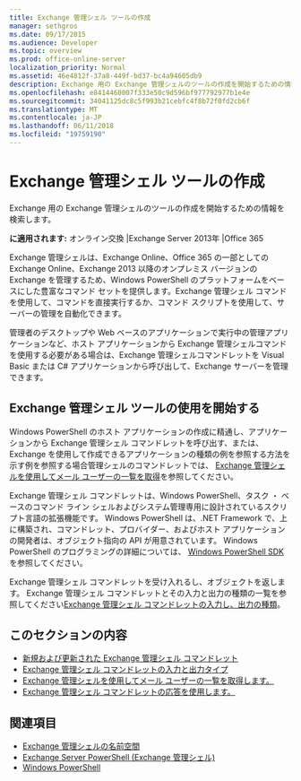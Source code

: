 ```yaml
---
title: Exchange 管理シェル ツールの作成
manager: sethgros
ms.date: 09/17/2015
ms.audience: Developer
ms.topic: overview
ms.prod: office-online-server
localization_priority: Normal
ms.assetid: 46e4812f-37a8-449f-bd37-bc4a94605db9
description: Exchange 用の Exchange 管理シェルのツールの作成を開始するための情報を検索します。
ms.openlocfilehash: e8414460007f333e50c9d596bf977792977b1e4e
ms.sourcegitcommit: 34041125dc8c5f993b21cebfc4f8b72f0fd2cb6f
ms.translationtype: MT
ms.contentlocale: ja-JP
ms.lasthandoff: 06/11/2018
ms.locfileid: "19759190"
---
```

# <a name="create-exchange-management-shell-tools"></a>Exchange 管理シェル ツールの作成

Exchange 用の Exchange 管理シェルのツールの作成を開始するための情報を検索します。

**に適用されます:** オンライン交換 |Exchange Server 2013年 |Office 365
  
Exchange 管理シェルは、Exchange Online、Office 365 の一部としての Exchange Online、Exchange 2013 以降のオンプレミス バージョンの Exchange を管理するため、Windows PowerShell のプラットフォームをベースにした豊富なコマンド セットを提供します。Exchange 管理シェル コマンドを使用して、コマンドを直接実行するか、コマンド スクリプトを使用して、サーバーの管理を自動化できます。
  
管理者のデスクトップや Web ベースのアプリケーションで実行中の管理アプリケーションなど、ホスト アプリケーションから Exchange 管理シェルコマンドを使用する必要がある場合は、Exchange 管理シェルコマンドレットを Visual Basic または C# アプリケーションから呼び出して、Exchange サーバーを管理できます。
  
## <a name="get-started-with-exchange-management-shell-tools"></a>Exchange 管理シェル ツールの使用を開始する
<a name="SP15GettingStartedTemplate_WhatDoYouNeed"> </a>

Windows PowerShell のホスト アプリケーションの作成に精通し、アプリケーションから Exchange 管理シェル コマンドレットを呼び出す、または、Exchange を使用して作成できるアプリケーションの種類の例を参照する方法を示す例を参照する場合管理シェルのコマンドレットでは、 [Exchange 管理シェルを使用してメール ユーザーの一覧を取得](how-to-get-a-list-of-mail-users-by-using-the-exchange-management-shell.md)を参照してください。
  
Exchange 管理シェル コマンドレットは、Windows PowerShell、タスク ・ ベースのコマンド ライン シェルおよびシステム管理専用に設計されているスクリプト言語の拡張機能です。 Windows PowerShell は、.NET Framework で、上に構築され、コマンドレット、プロバイダー、およびホスト アプリケーションの開発者は、オブジェクト指向の API が用意されています。 Windows PowerShell のプログラミングの詳細については、 [Windows PowerShell SDK](http://msdn.microsoft.com/en-us/library/dd835506%28VS.85%29.aspx)を参照してください。
  
Exchange 管理シェル コマンドレットを受け入れるし、オブジェクトを返します。 Exchange 管理シェル コマンドレットとその入力と出力の種類の一覧を参照してください[Exchange 管理シェル コマンドレットの入力し、出力の種類](exchange-management-shell-cmdlet-input-and-output-types.md)。
  
## <a name="in-this-section"></a>このセクションの内容

- [新規および更新された Exchange 管理シェル コマンドレット](new-and-updated-exchange-management-shell-cmdlets.md)  
- [Exchange 管理シェル コマンドレットの入力と出力タイプ](exchange-management-shell-cmdlet-input-and-output-types.md)
- [Exchange 管理シェルを使用してメール ユーザーの一覧を取得します。](how-to-get-a-list-of-mail-users-by-using-the-exchange-management-shell.md)
- [Exchange 管理シェル コマンドレットの応答を使用します。](how-to-use-the-exchange-management-shell-cmdlet-response.md)


## <a name="see-also"></a>関連項目

- [Exchange 管理シェルの名前空間](exchange-management-shell-namespaces.md)  
- [Exchange Server PowerShell (Exchange 管理シェル)](https://docs.microsoft.com/en-us/powershell/exchange/exchange-server/exchange-management-shell?view=exchange-ps)  
- [Windows PowerShell](http://msdn.microsoft.com/en-us/library/dd835506%28v=vs.85%29.aspx)
    

